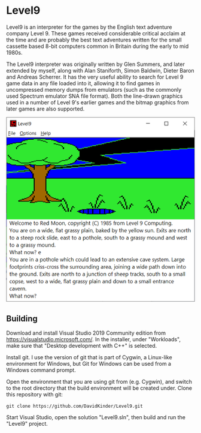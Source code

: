 # Level9

Level9 is an interpreter for the games by the English text adventure company Level 9. These games received considerable critical acclaim at the time and are probably the best text adventures written for the small cassette based 8-bit computers common in Britain during the early to mid 1980s.

The Level9 interpreter was originally written by Glen Summers, and later extended by myself, along with Alan Staniforth, Simon Baldwin, Dieter Baron and Andreas Scherrer. It has the very useful ability to search for Level 9 game data in any file loaded into it, allowing it to find games in uncompressed memory dumps from emulators (such as the commonly used Spectrum emulator SNA file format). Both the line-drawn graphics used in a number of Level 9's earlier games and the bitmap graphics from later games are also supported.

![Level9 playing Red Moon](Red%20Moon.png)

## Building

Download and install Visual Studio 2019 Community edition from https://visualstudio.microsoft.com/. In the installer, under "Workloads", make sure that "Desktop development with C++" is selected.

Install git. I use the version of git that is part of Cygwin, a Linux-like environment for Windows, but Git for Windows can be used from a Windows command prompt.

Open the environment that you are using git from (e.g. Cygwin), and switch to the root directory that the build environment will be created under. Clone this repository with git:
```
git clone https://github.com/DavidKinder/Level9.git
```
Start Visual Studio, open the solution "Level9.sln", then build and run the "Level9" project.
